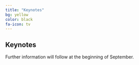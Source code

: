 ```yaml
---
title: "Keynotes"
bg: yellow
color: black
fa-icon: tv
---
```


## Keynotes

Further information will follow at the beginning of September.
